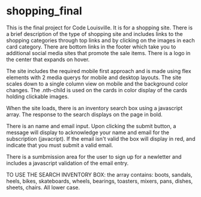 # shopping_final
This is the final project for Code Louisville. It is for a shopping site.
There is a brief description of the type of shopping site and includes links to the shopping categories through top links and by clicking on the images in each card category. There are bottom links in the footer which take you to additional social media sites that promote the sale items. There is a logo in the center that expands on hover.

The site includes the required mobile first approach and is made using flex elements with 2 media querys for mobile and desktop layouts. The site scales down to a single column view on mobile and the background color changes. The .nth-child is used on the cards in color display of the cards holding clickable images.

When the site loads, there is an inventory search box using a javascript array. The response to the search displays on the page in bold.

There is an name and email input. Upon clicking the submit button, a message will display to acknowledge your name and email for the subscription (javacript). If the email isn't valid the box will display in red, and indicate that you must submit a valid email.

There is a sumbmission area for the user to sign up for a newletter and includes a javascript validation of the email entry.

TO USE THE SEARCH INVENTORY BOX: the array contains: boots, sandals, heels, bikes, skateboards, wheels, bearings, toasters, mixers, pans, dishes, sheets, chairs. All lower case.